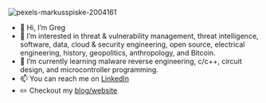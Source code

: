 ![pexels-markusspiske-2004161](https://github.com/user-attachments/assets/8d22576d-730f-4d8c-a41c-54f6c2d07429)

- 👋 Hi, I’m Greg
- 👀 I’m interested in threat & vulnerability management, threat intelligence, software, data, cloud & security engineering, open source, electrical engineering, history, geopolitics, anthropology, and Bitcoin.
- 🌱 I’m currently learning malware reverse engineering, c/c++, circuit design, and microcontroller programming.
- 📫 You can reach me on [LinkedIn](https://www.linkedin.com/in/gwilkinson01/)
- ✏️ Checkout my [blog/website](https://gwilkinson01.github.io/)

<!---
gwilkinson01/gwilkinson01 is a ✨ special ✨ repository because its `README.md` (this file) appears on your GitHub profile.
You can click the Preview link to take a look at your changes.
--->
